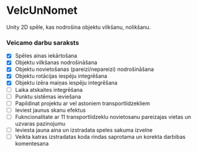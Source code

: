 # VelcUnNomet
Unity 2D spēle, kas nodrošina objektu vilkšanu, nolikšanu.

### Veicamo darbu saraksts
- [x] Spēles ainas iekārtošana
- [x] Objektu vilkšanas nodrošināšana
- [x] Objektu novietošanas (pareizi/nepareizi) nodrošināšana
- [x] Objektu rotācijas iespēju integrēšana
- [x] Objektu izēra maiņas iespēju integrēšana 
- [ ] Laika atskaites integrēšana
- [ ] Punktu sistēmas ieviešana
- [ ] Papildinat projektu ar vel astoniem transportlidzekliem
- [ ] Ieviest jaunus skanu efektus
- [ ] Fukncionalitate ar 11 transportlidzeklu novietosanu pareizajas vietas un uzvaras pazinojumu
- [ ] Ieviesta jauna aina un izstradata speles sakuma izvelne
- [ ] Veikta katras izstradatas koda rindas saprotama un korekta darbibas komentesana
